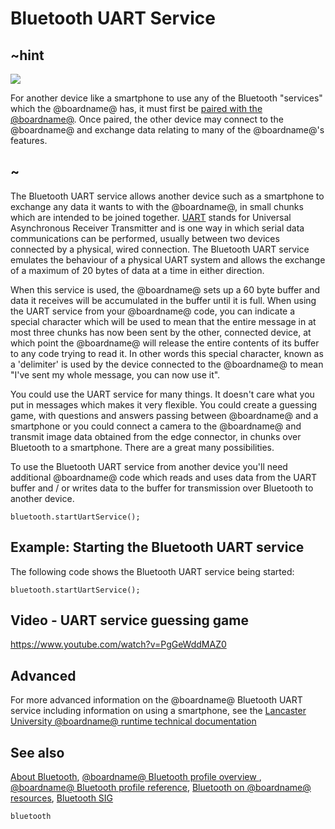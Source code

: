 # Bluetooth UART Service 

## ~hint
![](/static/bluetooth/Bluetooth_SIG.png)

For another device like a smartphone to use any of the Bluetooth "services" which the @boardname@ has, it must first be [paired with the @boardname@](/reference/bluetooth/bluetooth-pairing). Once paired, the other device may connect to the @boardname@ and exchange data relating to many of the @boardname@'s features.

## ~

The Bluetooth UART service allows another device such as a smartphone to exchange any data it wants to with the @boardname@, in small chunks which are intended to be joined together. [UART](https://en.wikipedia.org/wiki/Universal_asynchronous_receiver/transmitter) stands for Universal Asynchronous Receiver Transmitter and is one way in which serial data communications can be performed, usually between two devices connected by a physical, wired connection. The Bluetooth UART service emulates the behaviour of a physical UART system and allows the exchange of a maximum of 20 bytes of data at a time in either direction. 

When this service is used, the @boardname@ sets up a 60 byte buffer and data it receives will be accumulated in the buffer until it is full. When using the UART service from your @boardname@ code, you can indicate a special character which will be used to mean that the entire message in at most three chunks has now been sent by the other, connected device, at which point the @boardname@ will release the entire contents of its buffer to any code trying to read it. In other words this special character, known as a 'delimiter' is used by the device connected to the @boardname@ to mean "I've sent my whole message, you can now use it".

You could use the UART service for many things. It doesn't care what you put in messages which makes it very flexible. You could create a guessing game, with questions and answers passing between @boardname@ and a smartphone or you could connect a camera to the @boardname@ and transmit image data obtained from the edge connector, in chunks over Bluetooth to a smartphone. There are a great many possibilities. 

To use the Bluetooth UART service from another device you'll need additional @boardname@ code which reads and uses data from the UART buffer and / or writes data to the buffer for transmission over Bluetooth to another device.

```sig
bluetooth.startUartService();
```

## Example: Starting the Bluetooth UART service

The following code shows the Bluetooth UART service being started:

```blocks
bluetooth.startUartService();
```

## Video - UART service guessing game

https://www.youtube.com/watch?v=PgGeWddMAZ0

## Advanced
 
For more advanced information on the @boardname@ Bluetooth UART service including information on using a smartphone, see the [Lancaster University @boardname@ runtime technical documentation](http://lancaster-university.github.io/microbit-docs/ble/uart-service/)

## See also

[About Bluetooth](/reference/bluetooth/about-bluetooth), [@boardname@ Bluetooth profile overview ](http://lancaster-university.github.io/microbit-docs/ble/profile/), [@boardname@ Bluetooth profile reference](http://lancaster-university.github.io/microbit-docs/resources/bluetooth/microbit-profile-V1.9-Level-2.pdf),  [Bluetooth on @boardname@ resources](http://bluetooth-mdw.blogspot.co.uk/p/-microbit.html), [Bluetooth SIG](https://www.bluetooth.com)

```package
bluetooth
```
